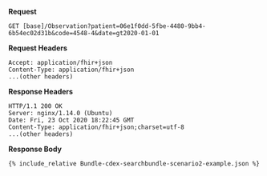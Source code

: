 
**Request**
~~~
GET [base]/Observation?patient=06e1f0dd-5fbe-4480-9bb4-6b54ec02d31b&code=4548-4&date=gt2020-01-01
~~~

**Request Headers**

~~~
Accept: application/fhir+json
Content-Type: application/fhir+json
...(other headers)
~~~

**Response Headers**

~~~
HTTP/1.1 200 OK
Server: nginx/1.14.0 (Ubuntu)
Date: Fri, 23 Oct 2020 18:22:45 GMT
Content-Type: application/fhir+json;charset=utf-8
...(other headers)
~~~

**Response Body**

~~~
{% include_relative Bundle-cdex-searchbundle-scenario2-example.json %}
~~~
